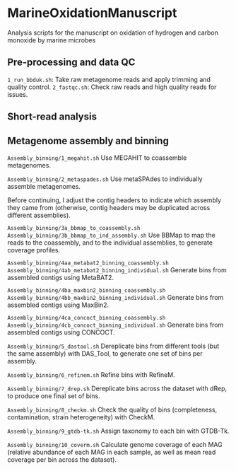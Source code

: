 # MarineOxidationManuscript
Analysis scripts for the manuscript on oxidation of hydrogen and carbon monoxide by marine microbes

## Pre-processing and data QC
`1_run_bbduk.sh`: Take raw metagenome reads and apply trimming and quality control.
`2_fastqc.sh`: Check raw reads and high quality reads for issues.

## Short-read analysis


## Metagenome assembly and binning
`Assembly_binning/1_megahit.sh`
Use MEGAHIT to coassemble metagenomes. 

`Assembly_binning/2_metaspades.sh`
Use metaSPAdes to individually assemble metagenomes.

Before continuing, I adjust the contig headers to indicate which assembly they came from (otherwise, contig headers may be duplicated across different assemblies).

`Assembly_binning/3a_bbmap_to_coassembly.sh`
`Assembly_binning/3b_bbmap_to_ind_assembly.sh`
Use BBMap to map the reads to the coassembly, and to the individual assemblies, to generate coverage profiles.

`Assembly_binning/4aa_metabat2_binning_coassembly.sh`
`Assembly_binning/4ab_metabat2_binning_individual.sh`
Generate bins from assembled contigs using MetaBAT2.

`Assembly_binning/4ba_maxbin2_binning_coassembly.sh`
`Assembly_binning/4bb_maxbin2_binning_individual.sh`
Generate bins from assembled contigs using MaxBin2.

`Assembly_binning/4ca_concoct_binning_coassembly.sh`
`Assembly_binning/4cb_concoct_binning_individual.sh`
Generate bins from assembled contigs using CONCOCT.

`Assembly_binning/5_dastool.sh`
Dereplicate bins from different tools (but the same assembly) with DAS_Tool, to generate one set of bins per assembly.

`Assembly_binning/6_refinem.sh`
Refine bins with RefineM.

`Assembly_binning/7_drep.sh`
Dereplicate bins across the dataset with dRep, to produce one final set of bins.

`Assembly_binning/8_checkm.sh`
Check the quality of bins (completeness, contamination, strain heterogeneity) with CheckM.

`Assembly_binning/9_gtdb-tk.sh`
Assign taxonomy to each bin with GTDB-Tk.

`Assembly_binning/10_coverm.sh`
Calculate genome coverage of each MAG (relative abundance of each MAG in each sample, as well as mean read coverage per bin across the dataset).



